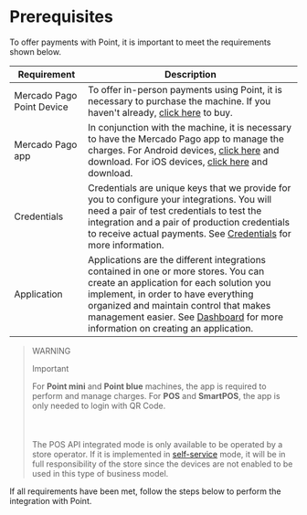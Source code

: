 # Prerequisites

To offer payments with Point, it is important to meet the requirements shown below.

| Requirement | Description |
| --- | --- |
| Mercado Pago Point Device | To offer in-person payments using Point, it is necessary to purchase the machine. If you haven't already, [click here](https://www.mercadopago[FAKER][URL][DOMAIN]/point) to buy. |
| Mercado Pago app | In conjunction with the machine, it is necessary to have the Mercado Pago app to manage the charges. For Android devices, [click here](https://play.google.com/store/apps/details?id=com.mercadopago.wallet&hl=es_419) and download. For iOS devices, [click here](https://apps.apple.com/ar/app/mercado-pago/id925436649) and download. |
| Credentials | Credentials are unique keys that we provide for you to configure your integrations. You will need a pair of test credentials to test the integration and a pair of production credentials to receive actual payments. See [Credentials](/developers/en/docs/mp-point/additional-content/credentials) for more information. |
| Application | Applications are the different integrations contained in one or more stores. You can create an application for each solution you implement, in order to have everything organized and maintain control that makes management easier. See [Dashboard](/developers/en/docs/mp-point/additional-content/dashboard/introduction) for more information on creating an application. |

> WARNING
>
> Important
>
> For **Point mini** and **Point blue** machines, the app is required to perform and manage charges. For **POS** and **SmartPOS**, the app is only needed to login with QR Code. <br/></br>
> <br/></br>
> The POS API integrated mode is only available to be operated by a store operator. If it is implemented in [self-service](/developers/en/docs/mp-point/integration-api/glossary) mode, it will be in full responsibility of the store since the devices are not enabled to be used in this type of business model.

If all requirements have been met, follow the steps below to perform the integration with Point.
